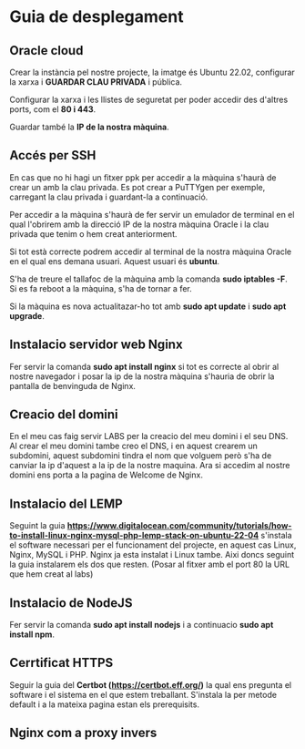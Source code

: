 # Guia de desplegament

## Oracle cloud

Crear la instància pel nostre projecte, la imatge és Ubuntu 22.02, configurar la xarxa i **GUARDAR CLAU PRIVADA** i pública.

Configurar la xarxa i les llistes de seguretat per poder accedir des d'altres ports, com el **80 i 443**.

Guardar també la **IP de la nostra màquina**.

## Accés per SSH

En cas que no hi hagi un fitxer ppk per accedir a la màquina s'haurà de crear un amb la clau privada. Es pot crear a PuTTYgen per exemple,
carregant la clau privada i guardant-la a continuació.

Per accedir a la màquina s'haurà de fer servir un emulador de terminal en el qual l'obrirem amb la direcció IP de la nostra màquina Oracle i la clau privada que tenim o hem creat anteriorment.

Si tot està correcte podrem accedir al terminal de la nostra màquina Oracle en el qual ens demana usuari. Aquest usuari és **ubuntu**.

S'ha de treure el tallafoc de la màquina amb la comanda **sudo iptables -F**. Si es fa reboot a la màquina, s'ha de tornar a fer.

Si la màquina es nova actualitazar-ho tot amb **sudo apt update** i **sudo apt upgrade**.

## Instalacio servidor web Nginx

Fer servir la comanda **sudo apt install nginx** si tot es correcte al obrir al nostre navegador i posar la ip de la nostra màquina s'hauria de obrir la pantalla de benvinguda de Nginx.

## Creacio del domini

En el meu cas faig servir LABS per la creacio del meu domini i el seu DNS. Al crear el meu domini tambe creo el DNS, i en aquest crearem un subdomini, aquest subdomini tindra el nom que volguem però s'ha de canviar la ip d'aquest a la ip de la nostre maquina. Ara si accedim al nostre domini ens porta a la pagina de Welcome de Nginx.

## Instalacio del LEMP

Seguint la guia **https://www.digitalocean.com/community/tutorials/how-to-install-linux-nginx-mysql-php-lemp-stack-on-ubuntu-22-04** s'instala el software necessari per el funcionament del projecte, en aquest cas Linux, Nginx, MySQL i PHP. Nginx ja esta instalat i Linux tambe. Aixi doncs seguint la guia instalarem els dos que resten. (Posar al fitxer amb el port 80 la URL que hem creat al labs)

## Instalacio de NodeJS

Fer servir la comanda **sudo apt install nodejs** i a continuacio **sudo apt install npm**.

## Cerrtificat HTTPS

Seguir la guia del **Certbot (https://certbot.eff.org/)** la qual ens pregunta el software i el sistema en el que estem treballant. S'instala la per metode default i a la mateixa pagina estan els prerequisits.

## Nginx com a proxy invers










